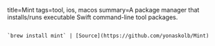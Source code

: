 title=Mint
tags=tool, ios, macos
summary=A package manager that installs/runs executable Swift command-line tool packages.
~~~~~~

`brew install mint` | [Source](https://github.com/yonaskolb/Mint)
